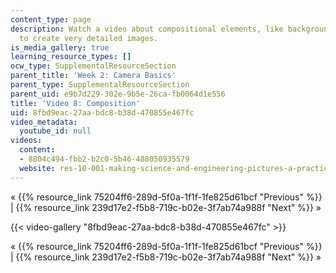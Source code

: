 ```yaml
---
content_type: page
description: Watch a video about compositional elements, like background and lighting,
  to create very detailed images.
is_media_gallery: true
learning_resource_types: []
ocw_type: SupplementalResourceSection
parent_title: 'Week 2: Camera Basics'
parent_type: SupplementalResourceSection
parent_uid: e9b7d229-302e-9b5e-26ca-fb0064d1e556
title: 'Video 8: Composition'
uid: 8fbd9eac-27aa-bdc8-b38d-470855e467fc
video_metadata:
  youtube_id: null
videos:
  content:
  - 8804c494-fbb2-b2c0-5b46-488050935579
  website: res-10-001-making-science-and-engineering-pictures-a-practical-guide-to-presenting-your-work-spring-2016
---
```


« {{% resource_link 75204ff6-289d-5f0a-1f1f-1fe825d61bcf "Previous" %}} | {{% resource_link 239d17e2-f5b8-719c-b02e-3f7ab74a988f "Next" %}} »

{{< video-gallery "8fbd9eac-27aa-bdc8-b38d-470855e467fc" >}}


« {{% resource_link 75204ff6-289d-5f0a-1f1f-1fe825d61bcf "Previous" %}} | {{% resource_link 239d17e2-f5b8-719c-b02e-3f7ab74a988f "Next" %}} »